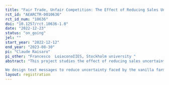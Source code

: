 ```yaml
---
title: "Fair Trade, Unfair Competition: The Effect of Reducing Sales Uncertainty on Farmers’ Welfare"
rct_id: "AEARCTR-0010636"
rct_id_num: "10636"
doi: "10.1257/rct.10636-1.0"
date: "2022-12-23"
status: "on_going"
jel: ""
start_year: "2022-12-12"
end_year: "2023-08-30"
pi: "Claude Raisaro"
pi_other: "Francesco  LoiaconoIIES, Stockholm university "
abstract: "This project studies the effect of reducing sales uncertainty on farmers’ earnings and competition among purchasers. We partner with the largest purchaser of vanilla in Uganda in 10 districts. Our partner agribusiness (henceforth Partner) promotes organic farming and fair trade and represents the best buyer for vanilla farmers. Yet, the presence of several middle-men and the uncertainty around the international market usually press farmers into selling their products at a lower price. In particular, we collected anecdotal evidence that middle-men are systematically purchasing vanilla before the date set by the Ugandan government, sometimes spreading misleading information about the Partner not showing up in the upcoming vanilla season. 
We design text messages to reduce uncertainty faced by the vanilla farmers about (1) the Partner agribusiness's commitment to purchase from the farmer in the upcoming vanilla season and (2) the unit price ensured by Partner. In this experiment, we randomize farmers at sub-county level into three groups: farmers in the control group receive no text message; farmers in the treatment group 'market participation' receive a message that states commitment from our partner to purchase the farmers' product; farmers in the third group 'market participation + price' receive the same message together with a clear indication on the minimum price paid."
layout: registration
---
```


